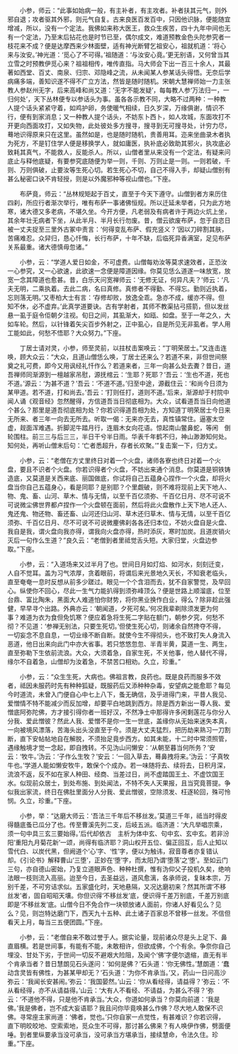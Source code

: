 <!-- { "loadSidebar": true } -->
　　小参，师云：“此事如始病一般，有主补者，有主攻者。补者扶其元气，则外邪自退；攻者驱其外邪，则元气自复。古来良医百发百中，只因他识脉，便能随宜增减，所以，没有一个定法。我佛如来称大医王，救众生疾苦，四十九年中间也无有一个定法，乃至末后拈花也是时节已至，偶尔成文，难道预教金色头陀参究者一枝花来不成？便是达摩西来少林面壁，适有神光断臂乞祖安心，祖就机道：‘将心来与汝安。’神光道：‘觅心了不可得。’祖随道：‘与汝安心竟。’更无别语，又何曾当其立雪之时预教伊觅心来？祖祖相传，唯传直指。马大师会下出一百三十余人，其最著如西堂、百丈、南泉、归宗、邓隐峰之流，从未闻某人参某话头得悟。无奈后学病痛多端，善知识遂不得不广立方法，然皆是随时随机。宋朝大慧禅师始一力主张教人参赵州无字，后来高峰和尚又道：‘无字不能发疑’，每每教人参‘万法归一，一归何处’，天下丛林便专以参话头为事。虽各各示教不同，大略不过两种：一种教人提个话头紧紧守着，如鸡护卵，务使暖气相续，日久岁深，万缘俱谢，情识不行，便有到家消息；又一种教人提个话头，不妨东卜西卜，如人攻城，东面攻打不开更向西面攻打，又如失物，此处彼处多方搜寻，搜寻到无可搜寻处，计穷力尽，蓦地识得原来只在这里。虽然如是，也是随时随机，贵善用耳。迩来坐曲录木者执为死方，不是钉住学人便是移换学人，就如庸医，执补底必致助其邪火，执攻底必致耗其真气，不能救人，反能杀人。所以，山僧者里从来没有一个定法，有疑来问底止与释他底疑，有要参究底随便为举一则，千则、万则止是一则。一则若破，千则、万则俱破，止要汝等生死心切。若生死心不切，自己不得入手，却疑山僧别有甚么秘密口诀不肯轻授，则是以外魔邪种等视山僧也。”下座。

　　布萨竟，师云：“丛林规矩起于百丈，直至于今天下遵守。山僧到者方来历住四刹，所应行者渐次举行，唯有布萨一事诸佛恒规。所以迁延未举者，只为此方地寒，诸大德又多老病，不堪久坐。今开方便，凡老弱及有病者许于两边火炕上坐，其余年壮无病者下坐，从此半月、半月长行勿废。昔，僧云欲废布萨，忽于自恣日被一丈夫捉至三里外古冢中责言：‘何得变乱布萨、假充竖义？’因以刀碎割其肤，苦痛难忍。众舁归，恳心忏悔，长行布萨，十年不缺，后临死异香满室，足见布萨关系最重。诸大德慎毋忽诸。”

　　小参，云：“学道人爱日如金，不可虚费。山僧每劝汝等莫求速效者，正恐汝一心参究，又一心欲速，此欲速一念便是障道因缘。你莫见恁么道遂一味放宽，放宽一念其障道也愈甚。昔，白乐天问宽禅师云：‘无修无证，何异凡夫？’师云：‘凡夫无明，二乘执着。去此二病，名曰真修。真修者不得勤、不得忘。勤则近执着，忘则落无明。’又枣柏大士有言：‘存修却败，放逸全乖。急亦不成，缓亦不得。但知不休，必不虚弃。’此真学道要诀。古有学射者，其师不教渠拈弓搭箭，但以发丝悬一虱于庭令佢朝夕注视。旬日之间，其虱渐大，如瓯、如盘。至于一年之久，大如车轮。然后，以针锋着矢尖百步外射之，正中虱心，自是所见无非虱者。学人用工能如此，何愁不悟耶？大众努力。”下座。

　　丁居士请对灵，小参，师至灵前，以拄杖击案唤云：“丁明荣居士。”又连击连唤，顾大众云：“大众，且道山僧恁么唤，丁居士还来么？若道不来，非但世间祭奠之礼可费，即今又用讽经礼忏作么？若道来者，三年一向甚么处去聻？昔日，道吾禅师同渐源到一檀越家吊慰，源抚棺云：‘生耶？死耶？’吾云：‘生也不道，死也不道。’源云：‘为甚不道？’吾云：‘不道不道。’归至中途，源截住云：‘和尚今日须为某甲道。若不道，打和尚去。’吾云：‘打则任打，道则不道。’后来，渐源却于村院中闻人诵《观音经》忽然醒得，方信道吾当日彻底相为。大众，试看道吾当日向他道个甚么？那里是道吾彻底相为处？你若识得道吾相为处，方知道丁明荣居士今日来无所来、者三年一向去无所去。听取一偈：无来亦无去，真性镇常住。逼塞太空虚，觌面浑难遇。折脚泥牛踏月行，连眉木女向花语。惊起南山鳖鼻蛇，等闲　倒轮围柱。前三三与后三三，半日干兮半日雨。华表千年鹤不归，神山渺渺知何处。知何处，再听山僧末后句：‘亡者悉超升，存者长欢聚。’”复击案一下，归方丈。

　　小参，云：“老僧在方丈里终日对着一个火盘，诸师各寮也终日对着一个火盘，要且不识者个火盘。你若识得者个火盘，不妨出来通个消息。你莫道是铜铁铸造底，又莫道是关西来底、丽国做底，你试将自己五蕴身心捏作一个火盘，却将火盘当你自己五蕴身心，看是同耶？是别耶？个里觑破，则不难将现前上天下地人、物、鬼、畜、山河、草木、情与无情，以至千百亿须弥、千百亿日月、尽不可说不可说微尘佛世界都卢捏作一个火盘顿在面前，然后将此火盘散作上天下地人还人、鬼还鬼、物还物、畜还畜、山河还归山河、草木还归草木、情与无情，以至千百亿须弥、千百亿日月、尽不可说不可说微麈佛刹各各还归本位，不妨火盘自是火盘、我自是我，谓火盘向我亦得，谓我向火盘亦得，热时添灰，寒时加炭。且道炭销火灭后一句作么生道？”良久云：“老僧到者里祗觉舌头短。大家归堂，火盘边参取。”下座。

　　小参，云：“入道场来又过半月了也。世间日月如灯焰、如河水，刻刻迁变，人自不觉耳。盖为习气浓厚，贪着眼前，将谓后来光景地久天长，不知衰老临头，直至奄奄一息时反想从前多少蹉过。眼见一个个含泪而去，犹不自家警觉，及早回心。纵使你不回心，尽此一生气力能扒得到须弥峰顶么？便是世路上顺溜底，位至台鼎、富比陶朱，黑面大人难道怕你财势，将你黑业换作白业，得么？除非趁此强健，早早寻个出路。外典亦云：‘朝闻道，夕死可矣。’何况我辈剃除须发更为何事？难道为衣为食但免饥寒？便应着急将生死二字贴在额门，朝参夕究，何愁不彻？不见道：‘参禅无别法，只要生死切。’但使生死心切，则诸余自然搀夺不得，一切妄念不息自息，一切业缘不断自断。就使今生不得彻头，也不致打失人身流入恶道，他日出来向此门中亦大省事。若只悠悠忽忽、半青半黄，莫道一生、两生，直至弥勒下生依前流浪。大众，大须着急，自家生死，不关他事，他人替代不得，缘尔不自着急，山僧却为汝着急，不禁苦口相劝。久立，珍重。”

　　小参，云：“众生生死，大病也。佛祖言教，良药也。既是良药而服多不效者，祗因未服药时先有种种狐疑，既服药后又添种种杂毒，安望病之能愈耶？每见今时道流，未曾入门便自心中七上八下，蚤无确信，及乎进得门来，平昔人我见、爱憎情不特不能减少而反加增，却要平白地跳到西方。除是西方新出一尊人我、爱憎底阿弥陀佛，方才接引得你者一班好汉，不然净土中那得许多闲剩莲花与你分人分我、爱此憎彼？然此人我、爱憎不是你一生一世底，盖缘你从无始来迷失本真，一向被境风漂落，苦海头出头没直至于今。须是大丈夫猛烈，把历劫来熟习一刀割断，直下安帖帖地自在解脱，不须抬足竟步西方。如其未能，十二时中常须照管，遇缘触境才觉一念起，即自拽转。不见沩山问懒安：‘从朝至暮当何所务？’安云：‘牧牛。’沩云：‘子作么生牧？’安云：‘一回入草去，蓦鼻拽将来。’沩云：‘子真牧牛也。’学道人能如懒安牧牛，敢保个个成办。若一味随将去、续将去，日积月深，流浪不返，反不如在家人种田、经商、当差过日，尚不虚踏国王土、不虚饮国王水。似现前众居士，到处布施、到处闻法，不特不失人天果报，且当究竟菩提。争似我出家流，终日在佛肚里面分人分我、爱此憎彼，空除须发、枉逐轮回，殊可怜悯。久立，珍重。”下座。

　　小参，举：“达磨大师云：‘吾法三千年后不移丝发。’莫道三千年，祗当时得皮得髓底蚤已瓜分了也。传至曹溪先列二支，后岐五派。临济道：‘大凡举唱宗乘，须一句中具三玄三要始得。’后代却依古　主析为体中玄、句中玄、玄中玄。若非汾阳‘重阳九月菊花新’一颂，尚得有临济耶？洞山权开五位、偏正回互，后人止知以雪代白、以炭代黑，但阙道个‘心’字、‘性’字，便以为触讳，寂音尊者亦复错认却。《引论书》解释曹山‘三堕’，正妙在‘堕’字，而太阳乃谓‘堕落’之‘堕’。至如云门三句，亦自德山密始，乃复立道眼声色、种种杜撰，惟有沩仰父子投机久矣，绝响法眼一枝则流入高丽。迨至今日，去圣益远，道风愈漓，各承师说，复昧本宗，万别千差，不可穷诘求似。五家盛化时，天地悬隔，又况达磨初来？然其所谓‘不移丝发’者，固自昭昭天壤。你但识得‘不移丝发’底，便识得千差万别底，千差万别底即是‘不移丝发’底。山僧今日不免合作一块顿放诸人面前，你诸人好看见么？见么？见，则岂特达磨门下，西天九十五种、此土诸子百家总不曾移一丝发。不信但看天上月，每当三五便团圆。”下座。

　　小参，云：“老僧自来不敢过誉于人。据实论量，现前诸众尽是头上足下、鼻直眉横。若是世间事，有能有不能，未敢相许，但欲成佛，个个有余。争奈你自己埋没、甘处下劣，于世间一切反不避艰大险阻，及闻个‘佛’字便尔退缩，直无有半个肯承当者？昔日慧朗见石头遂问：‘如何是佛？’石头道：‘你无佛性。’慧朗道：‘蠢动含灵皆有佛性，为甚某甲却无？’石头道：‘为你不肯承当。’又，药山一日问高沙弥云：‘我闻长安甚闹。’弥云：‘我国晏然。’山云：‘你从看经得，请益得？’弥云：‘不从看经得，亦不从请益得。’山云：‘大有人不看经、不请益，为甚么不得？’弥云：‘不道他不得，只是他不肯承当。’大众，你道如何承当？你莫向前道：‘我是佛。’我是佛者，岂不成大妄语耶？我且问你毕竟唤甚么作佛？尽大地人敢保不识佛。寻常座主家尚道：‘佛者，觉也。’只你自家一点觉性，有甚难识？你若识得，直下明皎皎地、空索索地，觅众生不可得，那讨甚么佛来？有人唤伊作佛，劈面便唾。到者里纵要承当没可承当，没可承当方堪承当，接续慧命，令法久住。珍重。”下座。

